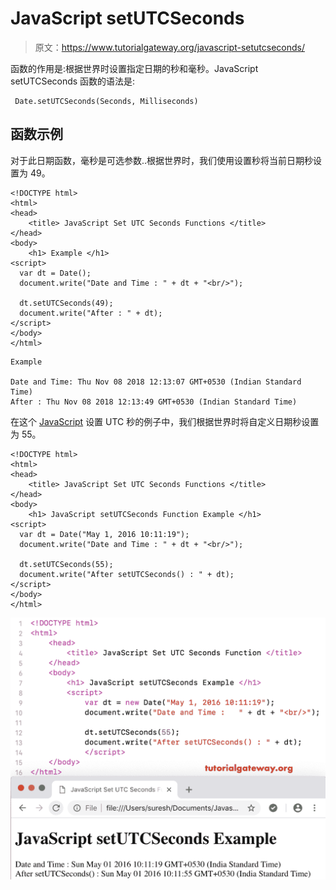 # JavaScript setUTCSeconds

> 原文：<https://www.tutorialgateway.org/javascript-setutcseconds/>

函数的作用是:根据世界时设置指定日期的秒和毫秒。JavaScript setUTCSeconds 函数的语法是:

```
 Date.setUTCSeconds(Seconds, Milliseconds)
```

## 函数示例

对于此日期函数，毫秒是可选参数..根据世界时，我们使用设置秒将当前日期秒设置为 49。

```
<!DOCTYPE html>
<html>
<head>
    <title> JavaScript Set UTC Seconds Functions </title>
</head>
<body>
    <h1> Example </h1>
<script>
  var dt = Date();  
  document.write("Date and Time : " + dt + "<br/>");

  dt.setUTCSeconds(49);
  document.write("After : " + dt);
</script>
</body>
</html>
```

```
Example

Date and Time: Thu Nov 08 2018 12:13:07 GMT+0530 (Indian Standard Time)
After : Thu Nov 08 2018 12:13:49 GMT+0530 (Indian Standard Time)
```

在这个 [JavaScript](https://www.tutorialgateway.org/javascript/) 设置 UTC 秒的例子中，我们根据世界时将自定义日期秒设置为 55。

```
<!DOCTYPE html>
<html>
<head>
    <title> JavaScript Set UTC Seconds Functions </title>
</head>
<body>
    <h1> JavaScript setUTCSeconds Function Example </h1>
<script>
  var dt = Date("May 1, 2016 10:11:19");
  document.write("Date and Time : " + dt + "<br/>");

  dt.setUTCSeconds(55);
  document.write("After setUTCSeconds() : " + dt);
</script>
</body>
</html>
```

![JavaScript setUTCSeconds 2](img/6f57a64a7bd91f2b0b01645748a4c881.png)